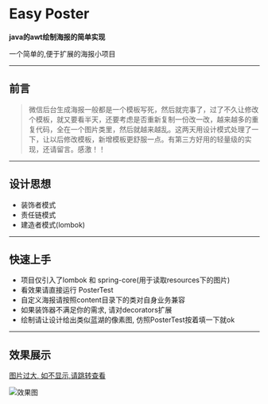 # Easy Poster

**java的awt绘制海报的简单实现**

一个简单的,便于扩展的海报小项目

---

## 前言

> 微信后台生成海报一般都是一个模板写死，然后就完事了，过了不久让修改个模板，就又要看半天，还要考虑是否重新复制一份改一改，越来越多的重复代码，全在一个图片类里，然后就越来越乱。这两天用设计模式处理了一下，让以后修改模板，新增模板更舒服一点。有第三方好用的轻量级的实现，还请留言。感激！！

---

## 设计思想

- 装饰者模式
- 责任链模式
- 建造者模式(lombok)

---

## 快速上手

- 项目仅引入了lombok 和 spring-core(用于读取resources下的图片)
- 看效果请直接运行 PosterTest
- 自定义海报请按照content目录下的类对自身业务兼容
- 如果装饰器不满足你的需求, 请对decorators扩展
- 绘制请让设计给出类似蓝湖的像素图, 仿照PosterTest按着填一下就ok


---

## 效果展示

<a href="https://images.cnblogs.com/cnblogs_com/quaint/1684854/o_200330135806drawFriendTest.png" target="_blank">图片过大, 如不显示,请跳转查看</a>

![效果图](https://images.cnblogs.com/cnblogs_com/quaint/1684854/o_200330135806drawFriendTest.png)